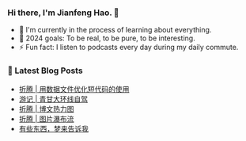 ### Hi there, I'm Jianfeng Hao. 👋

- 🌱 I'm currently in the process of learning about everything.
- 🥅 2024 goals: To be real, to be pure, to be interesting.
- ⚡ Fun fact: I listen to podcasts every day during my daily commute.

### 📕 Latest Blog Posts
<!-- BLOG-POST-LIST:START -->
- [折腾 | 用数据文件优化短代码的使用](https://philohao.com/2025/08/20250828/)
- [游记 | 青甘大环线自驾](https://philohao.com/2025/07/20250701/)
- [折腾 | 博文热力图](https://philohao.com/2024/01/20240110/)
- [折腾 | 图片瀑布流](https://philohao.com/2024/01/20240107/)
- [有些东西，梦来告诉我](https://philohao.com/2023/12/20231216/)
<!-- BLOG-POST-LIST:END -->

